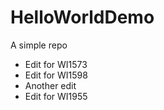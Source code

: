 # HelloWorldDemo
A simple repo 
- Edit for WI1573
- Edit for WI1598
- Another edit
- Edit for WI1955